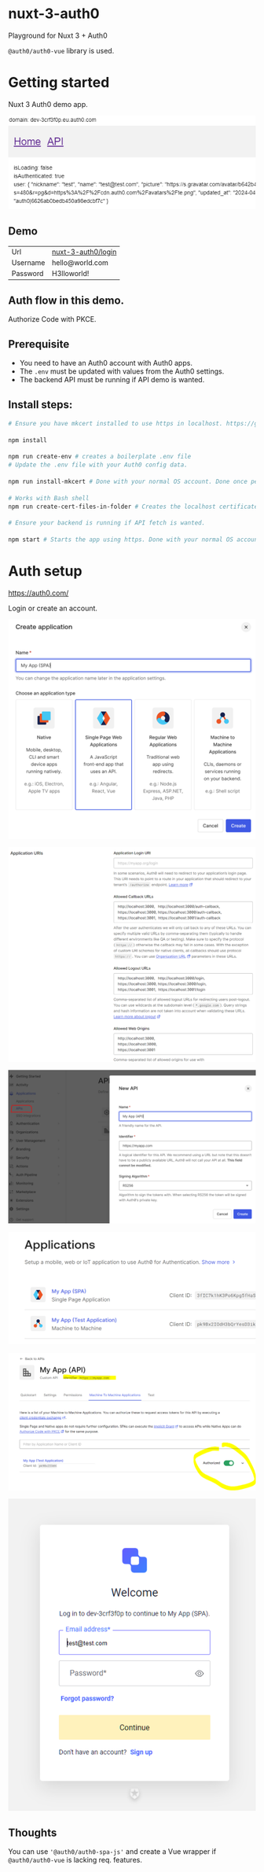 # nuxt-3-auth0

Playground for Nuxt 3 + Auth0

`@auth0/auth0-vue` library is used.

# Getting started

Nuxt 3 Auth0 demo app.

![app demo](./wiki/images/app-demo.png)

## Demo

<table>
<tr><td>Url</td><td><a href="https://nuxt-3-auth0.vercel.app/login">nuxt-3-auth0/login</a></td></tr>
<tr><td>Username</td><td>hello@world.com</td></tr>
<tr><td>Password</td><td>H3lloworld!</td></tr>
</table>

## Auth flow in this demo.

Authorize Code with PKCE.

## Prerequisite

- You need to have an Auth0 account with Auth0 apps.
- The `.env` must be updated with values from the Auth0 settings.
- The backend API must be running if API demo is wanted.

## Install steps:

```bash
# Ensure you have mkcert installed to use https in localhost. https://github.com/FiloSottile/mkcert

npm install

npm run create-env # creates a boilerplate .env file
# Update the .env file with your Auth0 config data.

npm run install-mkcert # Done with your normal OS account. Done once per OS, skip if has been done for your OS.

# Works with Bash shell
npm run create-cert-files-in-folder # Creates the localhost certificates.

# Ensure your backend is running if API fetch is wanted.

npm start # Starts the app using https. Done with your normal OS account.
```

# Auth setup

https://auth0.com/

Login or create an account.

![Create a new SPA application](./wiki/images/create-app-spa.png)

![url-setup-spa](./wiki/images/url-setup-spa.png)

![new-api.png](./wiki/images/new-api.png)

![applications-updated](./wiki/images/applications-updated.png)

![my-app-authorized](./wiki/images/my-app-authorized.png)

![login](./wiki/images/login.png)

## Thoughts

You can use `'@auth0/auth0-spa-js'` and create a Vue wrapper if `@auth0/auth0-vue` is lacking req. features.
